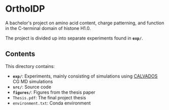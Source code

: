 # OrthoIDP
A bachelor's project on amino acid content, charge patterning, and function in the C-terminal domain of histone H1.0.

The project is divided up into separate experiments found in **`exp/`**.


## Contents
This directory contains:
- **`exp/`**: Experiments, mainly consisting of simulations using [CALVADOS](https://doi.org/10.1073/pnas.2111696118) CG MD simulations
- **`src/`**: Source code
- **`figures/`**: Figures from the thesis paper
- `Thesis.pdf`: The final project thesis
- `environment.txt`: Conda environment
